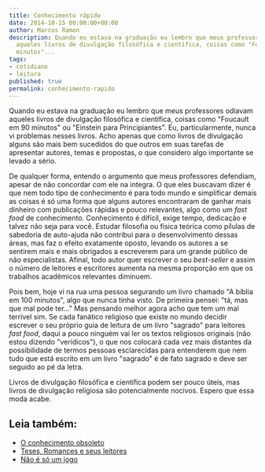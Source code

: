 ```yaml
---
title: Conhecimento rápido
date: 2014-10-15 00:00:00+00:00
author: Marcos Ramon
description: Quando eu estava na graduação eu lembro que meus professores odiavam
  aqueles livros de divulgação filosófica e científica, coisas como "Foucault em 90
  minutos"...
tags:
- cotidiano
- leitura
published: true
permalink: conhecimento-rapido
---
```

Quando eu estava na graduação eu lembro que meus professores odiavam aqueles livros de divulgação filosófica e científica, coisas como "Foucault em 90 minutos" ou "Einstein para Principiantes". Eu, particularmente, nunca vi problemas nesses livros. Acho apenas que como livros de divulgação alguns são mais bem sucedidos do que outros em suas tarefas de apresentar autores, temas e propostas, o que considero algo importante se levado a sério. 

De qualquer forma, entendo o argumento que meus professores defendiam, apesar de não concordar com ele na íntegra. O que eles buscavam dizer é que nem todo tipo de conhecimento é para todo mundo e simplificar demais as coisas é só uma forma que alguns autores encontraram de ganhar mais dinheiro com publicações rápidas e pouco relevantes, algo como um *fast food* de conhecimento. Conhecimento é difícil, exige tempo, dedicação e talvez não seja para você. Estudar filosofia ou física teórica como pílulas de sabedoria de auto-ajuda não contribui para o desenvolvimento dessas áreas, mas faz o efeito exatamente oposto, levando os autores a se sentirem mais e mais obrigados a escreverem para um grande público de não especialistas. Afinal, todo autor quer escrever o seu *best-seller* e assim o número de leitores e escritores aumenta na mesma proporção em que os trabalhos acadêmicos relevantes diminuem.

Pois bem, hoje vi na rua uma pessoa segurando um livro chamado "A bíblia em 100 minutos", algo que nunca tinha visto. De primeira pensei: "tá, mas que mal pode ter..." Mas pensando melhor agora acho que tem um mal terrível sim. Se cada fanático religioso que existe no mundo decidir escrever o seu próprio guia de leitura de um livro "sagrado" para leitores *fast food*, daqui a pouco ninguém vai ler os textos religiosos originais (não estou dizendo "verídicos"), o que nos colocará cada vez mais distantes da possibilidade de termos pessoas esclarecidas para entenderem que nem tudo que está escrito em um livro "sagrado" é de fato sagrado e deve ser seguido ao pé da letra.

Livros de divulgação filosófica e científica podem ser pouco úteis, mas livros de divulgação religiosa são potencialmente nocivos. Espero que essa moda acabe.<div class="leia-tambem" markdown="1">
## Leia também:

- <a href="/o-conhecimento-obsoleto">O conhecimento obsoleto</a>
- <a href="/teses-romances-e-seus-leitores">Teses, Romances e seus leitores</a>
- <a href="/nao-e-so-um-jogo">Não é só um jogo</a>
</div>